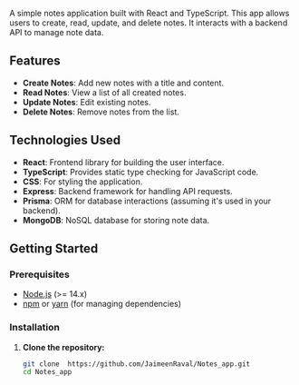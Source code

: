 A simple notes application built with React and TypeScript. This app allows users to create, read, update, and delete notes. It interacts with a backend API to manage note data.

## Features

- **Create Notes**: Add new notes with a title and content.
- **Read Notes**: View a list of all created notes.
- **Update Notes**: Edit existing notes.
- **Delete Notes**: Remove notes from the list.

## Technologies Used

- **React**: Frontend library for building the user interface.
- **TypeScript**: Provides static type checking for JavaScript code.
- **CSS**: For styling the application.
- **Express**: Backend framework for handling API requests.
- **Prisma**: ORM for database interactions (assuming it's used in your backend).
- **MongoDB**: NoSQL database for storing note data.

## Getting Started

### Prerequisites

- [Node.js](https://nodejs.org/) (>= 14.x)
- [npm](https://www.npmjs.com/) or [yarn](https://yarnpkg.com/) (for managing dependencies)

### Installation

1. **Clone the repository:**

   ```bash
   git clone  https://github.com/JaimeenRaval/Notes_app.git
   cd Notes_app
